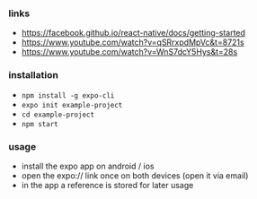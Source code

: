 ### links
- https://facebook.github.io/react-native/docs/getting-started
- https://www.youtube.com/watch?v=qSRrxpdMpVc&t=8721s
- https://www.youtube.com/watch?v=WnS7dcY5Hys&t=28s

### installation
- ```npm install -g expo-cli```
- ```expo init example-project```
- ```cd example-project```
- ```npm start```

### usage
- install the expo app on android / ios
- open the expo:// link once on both devices (open it via email)
- in the app a reference is stored for later usage
